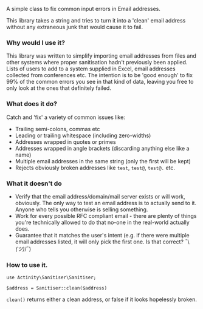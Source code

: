 A simple class to fix common input errors in Email addresses.

This library takes a string and tries to turn it into a 'clean' email address without any extraneous junk that would cause it to fail.

### Why would I use it?

This library was written to simplify importing email addresses from files and other
systems where proper sanitisation hadn't previously been applied. Lists of users
to add to a system supplied in Excel, email addresses collected from conferences
etc. The intention is to be 'good enough' to fix 99% of the common errors you see
in that kind of data, leaving you free to only look at the ones that definitely
failed.

### What does it do?

Catch and 'fix' a variety of common issues like:

- Trailing semi-colons, commas etc
- Leading or trailing whitespace (including zero-widths)
- Addresses wrapped in quotes or primes
- Addresses wrapped in angle brackets (discarding anything else like a name)
- Multiple email addresses in the same string (only the first will be kept)
- Rejects obviously broken addresses like `test`, `test@`, `test@.` etc.

### What it doesn't do

- Verify that the email address/domain/mail server exists or will work, obviously. The only way to test an email address is to actually send to it. Anyone who tells you otherwise is selling something.
- Work for every possible RFC compliant email - there are plenty of things you're technically allowed to do that no-one in the real-world actually does.
- Guarantee that it matches the user's intent (e.g. if there were multiple email addresses listed, it will only pick the first one. Is that correct? ¯\\_(ツ)_/¯)


### How to use it.

`use Actinity\Sanitiser\Sanitiser;`

`$address = Sanitiser::clean($address)`

`clean()` returns either a clean address, or false if it looks hopelessly broken.
